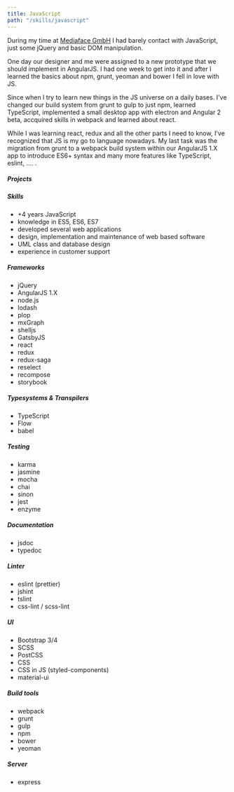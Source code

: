```yaml
---
title: JavaScript
path: "/skills/javascript"
---
```


During my time at [Mediaface GmbH](http://www.mediaface.de/de/) I had barely contact with JavaScript, just some jQuery and basic DOM manipulation.

One day our designer and me were assigned to a new prototype that we should implement in AngularJS. I had one week to get into it and after I learned the basics about npm, grunt, yeoman and bower I fell in love with JS.

Since when I try to learn new things in the JS universe on a daily bases. I've changed our build system from grunt to gulp to just npm, learned TypeScript, implemented a small desktop app with electron and Angular 2 beta, accquired skills in webpack and learned about react.

While I was learning react, redux and all the other parts I need to know, I've recognized that JS is my go to language nowadays.
My last task was the migration from grunt to a webpack build system within our AngularJS 1.X app to introduce ES6+ syntax and many more features like TypeScript, eslint, .... .

##### Projects

##### Skills

- +4 years JavaScript
- knowledge in ES5, ES6, ES7
- developed several web applications
- design, implementation and maintenance of web based software
- UML class and database design
- experience in customer support

##### Frameworks

- jQuery
- AngularJS 1.X
- node.js
- lodash
- plop
- mxGraph
- shelljs
- GatsbyJS
- react
- redux
- redux-saga
- reselect
- recompose
- storybook


##### Typesystems & Transpilers

- TypeScript
- Flow
- babel

##### Testing

- karma
- jasmine
- mocha
- chai
- sinon
- jest
- enzyme

##### Documentation

- jsdoc
- typedoc

##### Linter

- eslint (prettier)
- jshint
- tslint
- css-lint / scss-lint

##### UI

- Bootstrap 3/4
- SCSS
- PostCSS
- CSS
- CSS in JS (styled-components)
- material-ui


##### Build tools

- webpack
- grunt
- gulp
- npm
- bower
- yeoman

##### Server

- express
